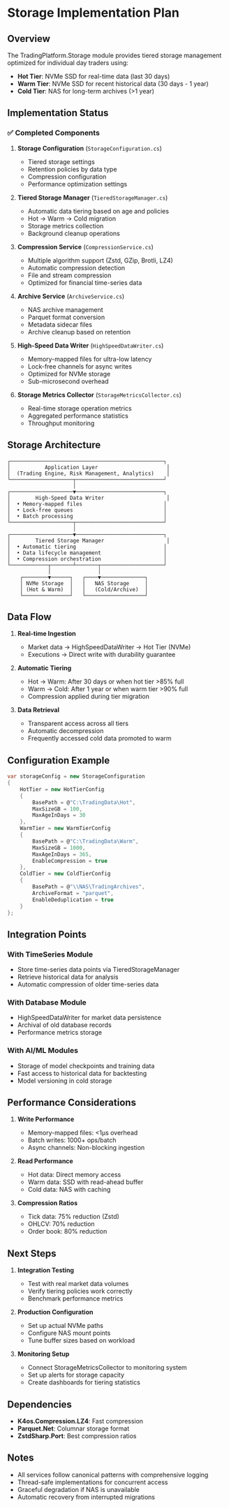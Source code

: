 # Storage Implementation Plan

## Overview
The TradingPlatform.Storage module provides tiered storage management optimized for individual day traders using:
- **Hot Tier**: NVMe SSD for real-time data (last 30 days)
- **Warm Tier**: NVMe SSD for recent historical data (30 days - 1 year)
- **Cold Tier**: NAS for long-term archives (>1 year)

## Implementation Status

### ✅ Completed Components
1. **Storage Configuration** (`StorageConfiguration.cs`)
   - Tiered storage settings
   - Retention policies by data type
   - Compression configuration
   - Performance optimization settings

2. **Tiered Storage Manager** (`TieredStorageManager.cs`)
   - Automatic data tiering based on age and policies
   - Hot → Warm → Cold migration
   - Storage metrics collection
   - Background cleanup operations

3. **Compression Service** (`CompressionService.cs`)
   - Multiple algorithm support (Zstd, GZip, Brotli, LZ4)
   - Automatic compression detection
   - File and stream compression
   - Optimized for financial time-series data

4. **Archive Service** (`ArchiveService.cs`)
   - NAS archive management
   - Parquet format conversion
   - Metadata sidecar files
   - Archive cleanup based on retention

5. **High-Speed Data Writer** (`HighSpeedDataWriter.cs`)
   - Memory-mapped files for ultra-low latency
   - Lock-free channels for async writes
   - Optimized for NVMe storage
   - Sub-microsecond overhead

6. **Storage Metrics Collector** (`StorageMetricsCollector.cs`)
   - Real-time storage operation metrics
   - Aggregated performance statistics
   - Throughput monitoring

## Storage Architecture

```
┌─────────────────────────────────────────────────┐
│           Application Layer                      │
│  (Trading Engine, Risk Management, Analytics)    │
└────────────────────┬────────────────────────────┘
                     │
┌────────────────────▼────────────────────────────┐
│        High-Speed Data Writer                    │
│  • Memory-mapped files                          │
│  • Lock-free queues                             │
│  • Batch processing                             │
└────────────────────┬────────────────────────────┘
                     │
┌────────────────────▼────────────────────────────┐
│        Tiered Storage Manager                    │
│  • Automatic tiering                            │
│  • Data lifecycle management                    │
│  • Compression orchestration                    │
└────────────┬───────┴───────┬────────────────────┘
             │               │
    ┌────────▼──────┐   ┌────▼──────────────┐
    │ NVMe Storage  │   │   NAS Storage     │
    │ (Hot & Warm)  │   │   (Cold/Archive)  │
    └───────────────┘   └───────────────────┘
```

## Data Flow

1. **Real-time Ingestion**
   - Market data → HighSpeedDataWriter → Hot Tier (NVMe)
   - Executions → Direct write with durability guarantee

2. **Automatic Tiering**
   - Hot → Warm: After 30 days or when hot tier >85% full
   - Warm → Cold: After 1 year or when warm tier >90% full
   - Compression applied during tier migration

3. **Data Retrieval**
   - Transparent access across all tiers
   - Automatic decompression
   - Frequently accessed cold data promoted to warm

## Configuration Example

```csharp
var storageConfig = new StorageConfiguration
{
    HotTier = new HotTierConfig
    {
        BasePath = @"C:\TradingData\Hot",
        MaxSizeGB = 100,
        MaxAgeInDays = 30
    },
    WarmTier = new WarmTierConfig
    {
        BasePath = @"C:\TradingData\Warm",
        MaxSizeGB = 1000,
        MaxAgeInDays = 365,
        EnableCompression = true
    },
    ColdTier = new ColdTierConfig
    {
        BasePath = @"\\NAS\TradingArchives",
        ArchiveFormat = "parquet",
        EnableDeduplication = true
    }
};
```

## Integration Points

### With TimeSeries Module
- Store time-series data points via TieredStorageManager
- Retrieve historical data for analysis
- Automatic compression of older time-series data

### With Database Module
- HighSpeedDataWriter for market data persistence
- Archival of old database records
- Performance metrics storage

### With AI/ML Modules
- Storage of model checkpoints and training data
- Fast access to historical data for backtesting
- Model versioning in cold storage

## Performance Considerations

1. **Write Performance**
   - Memory-mapped files: <1μs overhead
   - Batch writes: 1000+ ops/batch
   - Async channels: Non-blocking ingestion

2. **Read Performance**
   - Hot data: Direct memory access
   - Warm data: SSD with read-ahead buffer
   - Cold data: NAS with caching

3. **Compression Ratios**
   - Tick data: 75% reduction (Zstd)
   - OHLCV: 70% reduction
   - Order book: 80% reduction

## Next Steps

1. **Integration Testing**
   - Test with real market data volumes
   - Verify tiering policies work correctly
   - Benchmark performance metrics

2. **Production Configuration**
   - Set up actual NVMe paths
   - Configure NAS mount points
   - Tune buffer sizes based on workload

3. **Monitoring Setup**
   - Connect StorageMetricsCollector to monitoring system
   - Set up alerts for storage capacity
   - Create dashboards for tiering statistics

## Dependencies

- **K4os.Compression.LZ4**: Fast compression
- **Parquet.Net**: Columnar storage format
- **ZstdSharp.Port**: Best compression ratios

## Notes

- All services follow canonical patterns with comprehensive logging
- Thread-safe implementations for concurrent access
- Graceful degradation if NAS is unavailable
- Automatic recovery from interrupted migrations
